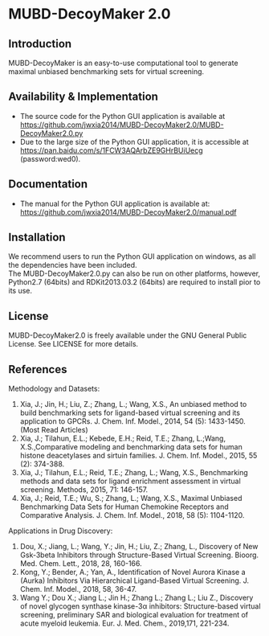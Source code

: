 # MUBD-DecoyMaker 2.0

Introduction
-----------------------------------

MUBD-DecoyMaker is an easy-to-use computational tool to generate maximal unbiased benchmarking sets for virtual screening.


Availability & Implementation
-----------------------------------

* The source code for the Python GUI application is available at https://github.com/jwxia2014/MUBD-DecoyMaker2.0/MUBD-DecoyMaker2.0.py
* Due to the large size of the Python GUI application, it is accessible at https://pan.baidu.com/s/1FCW3AQArbZE9GHrBUiUecg 
(password:wed0).  


Documentation
-----------------------------------

* The manual for the Python GUI application is available at: https://github.com/jwxia2014/MUBD-DecoyMaker2.0/manual.pdf


Installation
-----------------------------------

We recommend users to run the Python GUI application on windows, as all the dependencies have been included.  
The MUBD-DecoyMaker2.0.py can also be run on other platforms, however, Python2.7 (64bits) and RDKit2013.03.2 (64bits) are required to install pior to its use. 


License
-----------------------------------

MUBD-DecoyMaker2.0 is freely available under the GNU General Public License. See LICENSE
for more details.

References
-----------------------------------
Methodology and Datasets:
1. Xia, J.; Jin, H.; Liu, Z.; Zhang, L.; Wang, X.S., An unbiased method to build benchmarking sets for ligand-based virtual screening and its application to GPCRs. J. Chem. Inf. Model., 2014, 54 (5): 1433-1450. (Most Read Articles) 
2. Xia, J.; Tilahun, E.L.; Kebede, E.H.; Reid, T.E.; Zhang, L.;Wang, X.S.,Comparative modeling and benchmarking data sets for human histone deacetylases and sirtuin families. J. Chem. Inf. Model., 2015, 55 (2): 374-388. 
3. Xia, J.; Tilahun, E.L.; Reid, T.E.; Zhang, L.; Wang, X.S., Benchmarking methods and data sets for ligand enrichment assessment in virtual screening. Methods, 2015, 71: 146-157.
3. Xia, J.; Reid, T.E.; Wu, S.; Zhang, L.; Wang, X.S., Maximal Unbiased Benchmarking Data Sets for Human Chemokine Receptors and Comparative Analysis. J. Chem. Inf. Model., 2018, 58 (5): 1104-1120.

Applications in Drug Discovery:
1. Dou, X.; Jiang, L.; Wang, Y.; Jin, H.; Liu, Z.; Zhang, L., Discovery of New Gsk-3beta Inhibitors through Structure-Based Virtual Screening. Bioorg. Med. Chem. Lett., 2018, 28, 160-166.
2. Kong, Y.; Bender, A.; Yan, A., Identification of Novel Aurora Kinase a (Aurka) Inhibitors Via Hierarchical Ligand-Based Virtual Screening. J. Chem. Inf. Model., 2018, 58, 36-47.
3. Wang Y.; Dou X.; Jiang L.; Jin H.; Zhang L.; Zhang L.; Liu Z., Discovery of novel glycogen synthase kinase-3α inhibitors: Structure-based virtual screening, preliminary SAR and biological evaluation for treatment of acute myeloid leukemia. Eur. J. Med. Chem., 2019,171, 221-234.
